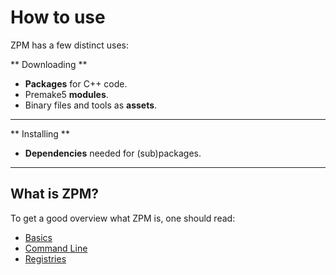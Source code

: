 # How to use
ZPM has a few distinct uses:

** Downloading **  

* **Packages** for C++ code.
* Premake5 **modules**.
* Binary files and tools as **assets**.

----

** Installing **  

*  **Dependencies** needed for (sub)packages.

----

## What is ZPM?
To get a good overview what ZPM is, one should read:  

* [Basics](basics/basics)
* [Command Line](basics/commands)
* [Registries](basics/registries)